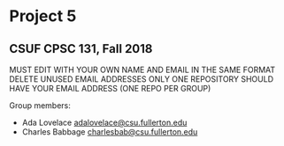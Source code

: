 # Project 5
## CSUF CPSC 131, Fall 2018

MUST EDIT WITH YOUR OWN NAME AND EMAIL IN THE SAME FORMAT
DELETE UNUSED EMAIL ADDRESSES
ONLY ONE REPOSITORY SHOULD HAVE YOUR EMAIL ADDRESS (ONE REPO PER GROUP)

Group members:
- Ada Lovelace adalovelace@csu.fullerton.edu
- Charles Babbage charlesbab@csu.fullerton.edu

